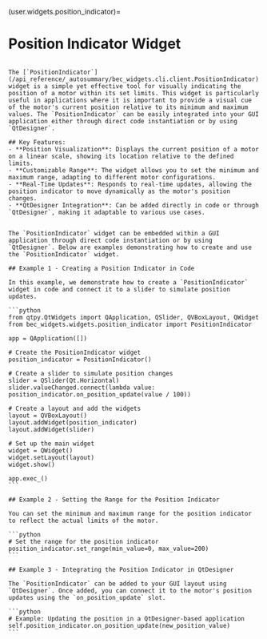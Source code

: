 (user.widgets.position_indicator)=

# Position Indicator Widget

````{tab} Overview

The [`PositionIndicator`](/api_reference/_autosummary/bec_widgets.cli.client.PositionIndicator) widget is a simple yet effective tool for visually indicating the position of a motor within its set limits. This widget is particularly useful in applications where it is important to provide a visual cue of the motor's current position relative to its minimum and maximum values. The `PositionIndicator` can be easily integrated into your GUI application either through direct code instantiation or by using `QtDesigner`.

## Key Features:
- **Position Visualization**: Displays the current position of a motor on a linear scale, showing its location relative to the defined limits.
- **Customizable Range**: The widget allows you to set the minimum and maximum range, adapting to different motor configurations.
- **Real-Time Updates**: Responds to real-time updates, allowing the position indicator to move dynamically as the motor's position changes.
- **QtDesigner Integration**: Can be added directly in code or through `QtDesigner`, making it adaptable to various use cases.

````

````{tab} Examples

The `PositionIndicator` widget can be embedded within a GUI application through direct code instantiation or by using `QtDesigner`. Below are examples demonstrating how to create and use the `PositionIndicator` widget.

## Example 1 - Creating a Position Indicator in Code

In this example, we demonstrate how to create a `PositionIndicator` widget in code and connect it to a slider to simulate position updates.

```python
from qtpy.QtWidgets import QApplication, QSlider, QVBoxLayout, QWidget
from bec_widgets.widgets.position_indicator import PositionIndicator

app = QApplication([])

# Create the PositionIndicator widget
position_indicator = PositionIndicator()

# Create a slider to simulate position changes
slider = QSlider(Qt.Horizontal)
slider.valueChanged.connect(lambda value: position_indicator.on_position_update(value / 100))

# Create a layout and add the widgets
layout = QVBoxLayout()
layout.addWidget(position_indicator)
layout.addWidget(slider)

# Set up the main widget
widget = QWidget()
widget.setLayout(layout)
widget.show()

app.exec_()
```

## Example 2 - Setting the Range for the Position Indicator

You can set the minimum and maximum range for the position indicator to reflect the actual limits of the motor.

```python
# Set the range for the position indicator
position_indicator.set_range(min_value=0, max_value=200)
```

## Example 3 - Integrating the Position Indicator in QtDesigner

The `PositionIndicator` can be added to your GUI layout using `QtDesigner`. Once added, you can connect it to the motor's position updates using the `on_position_update` slot.

```python
# Example: Updating the position in a QtDesigner-based application
self.position_indicator.on_position_update(new_position_value)
```

````
